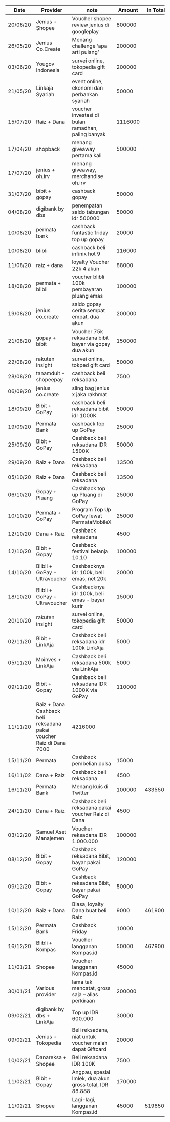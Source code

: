 | Date | Provider | note | Amount | In Total |
|------|----------|------|--------|----------|	
| 20/06/20 |	Jenius + Shopee |	Voucher shopee review jenius di googleplay|	800000 |
| 26/05/20 | Jenius Co.Create |	Menang challenge ‘apa arti pulang’ |	200000 |
| 03/06/20 |	Yougov Indonesia |	survei online, tokopedia gift card | 200000	|
| 21/05/20 |	Linkaja Syariah |	event online, ekonomi dan perbankan syariah |	50000 |
| 15/07/20 |	Raiz + Dana |	voucher investasi di bulan ramadhan, paling banyak |	1116000	|
| 17/04/20 |	shopback |	menang giveaway pertama kali |	500000 |	
| 17/07/20 |	jenius + oh.irv |	menang giveaway, merchandise oh.irv | |		
| 31/07/20 |	bibit + gopay |	cashback gopay |	50000	|
| 04/08/20 |	digibank by dbs |	penempatan saldo tabungan idr 500000 | 50000 |	
| 10/08/20 |	permata bank |	cashback funtastic friday top up gopay |	20000 |	
| 10/08/20 |	blibli |	cashback beli infinix hot 9 |	116000 |	
| 11/08/20 |	raiz + dana | loyalty	Voucher 22k 4 akun |	88000	|
| 18/08/20 |	permata + blibli	| voucher blibli 100k pembayaran pluang emas |	100000 |	
| 19/08/20 |	jenius co.create |	saldo gopay cerita sempat empat, dua akun	| 200000	|
| 21/08/20 |	gopay + bibit |	Voucher 75k reksadana bibit bayar via gopay dua akun |	150000|	
| 22/08/20 |	rakuten insight |	survei online, tokped gift card |	50000 |	
| 28/08/20 |	tanamduit + shopeepay |	cashback beli reksadana	| 7500 |	
| 06/09/20 |	jenius co.create |	sling bag jenius x jaka rakhmat	| |	
| 18/09/20 |	Bibit + GoPay |	cashback beli reksadana bibit idr 1000K|	50000	|
| 19/09/20 |	Permata Bank |	cashback top up GoPay |	25000 |	
| 25/09/20 |	Bibit + GoPay |	Cashback beli reksadana IDR 1500K |	50000 |	
| 29/09/20 |	Raiz + Dana |	Cashback beli reksadana |	13500 |	
| 05/10/20 |	Raiz + Dana |	Cashback beli reksadana |	13500 |
| 06/10/20 |	Gopay + Pluang |	Cashback top up Pluang di GoPay |	25000	|
| 10/10/20 |	Permata + GoPay |	Program Top Up GoPay lewat PermataMobileX |	25000	|
| 12/10/20 |	Dana + Raiz |	Cashback reksadana |	4500 |	
| 12/10/20 |	Bibit + Gopay	| Cashback festival belanja 10.10 |	100000 |	
| 14/10/20 |	Blibli + GoPay + Ultravoucher |	Cashbacknya idr 100k, beli emas, net 20k |	20000 |	
| 18/10/20 |	Blibli + GoPay + Ultravoucher |	Cashbacknya idr 100k, beli emas - bayar kurir |	15000 |	
| 20/10/20 |	rakuten insight |	survei online, tokopedia gift card |	50000 |	
| 02/11/20 |	Bibit + LinkAja |	Cashback beli reksadana idr 100k LinkAja |	5000 |	
| 05/11/20 |	Moinves + LinkAja |	Cashback beli reksadana 500k via LinkAja |	5000	|
| 09/11/20 |	Bibit + Gopay |	Cashback beli reksadana IDR 1000K via GoPay |	110000 |	
| 11/11/20 |	Raiz + Dana	Cashback beli reksadana pakai voucher Raiz di Dana	7000 |	4216000 |
| 15/11/20 |	Permata |	Cashback pembelian pulsa |	15000 |	
| 16/11/02 |	Dana + Raiz |	Cashback beli reksadana |	4500 |	
| 16/11/20 |	Permata Bank |	Menang kuis di Twitter |	100000 | 	4335500
| 24/11/20 |	Dana + Raiz |	Cashback beli reksadana pakai voucher Raiz di Dana |	4500	|
| 03/12/20 |	Samuel Aset Manajemen |	Voucher reksadana IDR 1.000.000 |	100000	|
| 08/12/20 |	Bibit + Gopay |	Cashback reksadana Bibit, bayar pakai GoPay |	120000	|
| 09/12/20 |	Bibit + Gopay |	Cashback reksadana Bibit, bayar pakai GoPay |	50000	|
| 10/12/20 |	Raiz + Dana |	Biasa, loyalty Dana buat beli Raiz |	9000 |	4619000 |
| 15/12/20 |	Permata Bank |	Cashback Friday |	10000	 |
| 16/12/20 |	Blibli + Kompas |	Voucher langganan Kompas.id |	50000 |	4679000 |
| 11/01/21 |	Shopee |	Voucher langganan Kompas.id |	45000	|
| 30/01/21 |	Various provider | lama tak mencatat, gross saja – alias perkiraan | 200000 |	
| 09/02/21 |	digibank by dbs + LinkAja |	Top up IDR 600.000	| 30000	|
| 09/02/21 |	Jenius + Tokopedia |	Beli reksadana, niat untuk voucher malah dapat Giftcard | 20000 |	
| 10/02/21 |	Danareksa + Shopee |	Beli reksadana IDR 100K |	7500 |	
| 11/02/21 |	Bibit + Gopay |	Angpau, spesial Imlek, dua akun gross total, IDR 88.888 | 170000	|
| 11/02/21 |	Shopee |	Lagi-lagi, langganan Kompas.id |	45000	| 5196500 |
